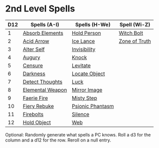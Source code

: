 ---
---

# 2nd Level Spells

|D12|Spells (A-I)|Spells (H-We)|Spell (Wi-Z)|
|---|------------|-------------|------------|
|1|[Absorb Elements](Absorb%20Elements.md)|[Hold Person](Hold%20Person.md)|[Witch Bolt](Witch%20Bolt.md)|
|2|[Acid Arrow](Acid%20Arrow.md)|[Ice Lance](Ice%20Lance.md)|[Zone of Truth](Zone%20of%20Truth.md)|
|3|[Alter Self](Alter%20Self.md)|[Invisibility](Invisibility.md)||
|4|[Augury](Augury.md)|[Knock](Knock.md)||
|5|[Censure](Censure.md)|[Levitate](Levitate.md)||
|6|[Darkness](Darkness.md)|[Locate Object](Locate%20Object.md)||
|7|[Detect Thoughts](Detect%20Thoughts.md)|[Luck](Luck.md)||
|8|[Elemental Weapon](Elemental%20Weapon.md)|[Mirror Image](Mirror%20Image.md)||
|9|[Faerie Fire](Faerie%20Fire.md)|[Misty Step](Misty%20Step.md)||
|10|[Fiery Rebuke](Fiery%20Rebuke.md)|[Psionic Phantasm](Psionic%20Phantasm.md)||
|11|[Firebolts](Firebolts.md)|[Silence](Silence.md)||
|12|[Hold Object](Hold%20Object.md)|[Web](Web.md)||

Optional: Randomly generate what spells a PC knows. Roll a d3 for the column and a d12 for the row. Reroll on a null entry.
